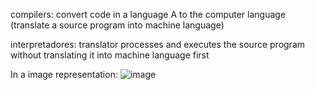 compilers: convert code in a language A to the computer language (translate a source program into machine language)

interpretadores: translator processes and executes the source program without translating it into machine language first

In a image representation: ![image](https://github.com/Thomaz-Peres/Study-Notes/assets/58439854/aee1ae2c-bce7-4270-87bf-8d19a389e74f)